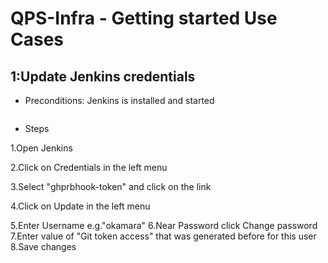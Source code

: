 # QPS-Infra - Getting started Use Cases
## 1:Update Jenkins credentials
* Preconditions:
  Jenkins is installed and started
  
 
  ```
* Steps

1.Open Jenkins

2.Click on Credentials in the left menu

3.Select "ghprbhook-token" and click on the link

4.Click on Update in the left menu

5.Enter Username e.g."okamara"
6.Near Password click Change password
7.Enter value of "Git token access" that was generated before for this user
8.Save changes



